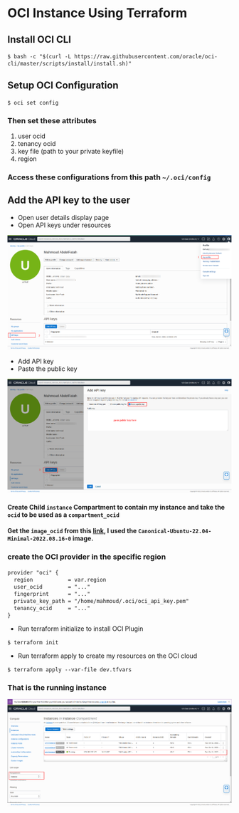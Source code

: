 # OCI Instance Using Terraform

## Install OCI CLI
```
$ bash -c "$(curl -L https://raw.githubusercontent.com/oracle/oci-cli/master/scripts/install/install.sh)"
```

## Setup OCI Configuration
```
$ oci set config
```
### Then set these attributes

1. user ocid
1. tenancy ocid
1. key file (path to your private keyfile)
1. region

### Access these configurations from this path `~/.oci/config`


## Add the API key to the user
- Open user details display page
- Open API keys under resources

![image-1](/images/image-1.png "This is a sample image.")

- Add API key
- Paste the public key 

![image-2](/images/image-2.png "This is a sample image.")

#### Create Child `instance` Compartment to contain my instance and take the `ocid` to be used as a `compartment_ocid`
#### Get the `image_ocid` from this [link](https://docs.oracle.com/en-us/iaas/images/image/329613dc-e938-4f75-b2fd-afce244d6514/), I used the `Canonical-Ubuntu-22.04-Minimal-2022.08.16-0` image.

### create the OCI provider in the specific region

```
provider "oci" {
  region           = var.region
  user_ocid        = "..."
  fingerprint      = "..."
  private_key_path = "/home/mahmoud/.oci/oci_api_key.pem"
  tenancy_ocid     = "..."
}
```

- Run terraform initialize to install OCI Plugin
```
$ terraform init
```
- Run terraform apply to create my resources on the OCI cloud
```
$ terraform apply --var-file dev.tfvars
```

### That is the running instance

![image-1](/images/image-3.png "This is a sample image.")